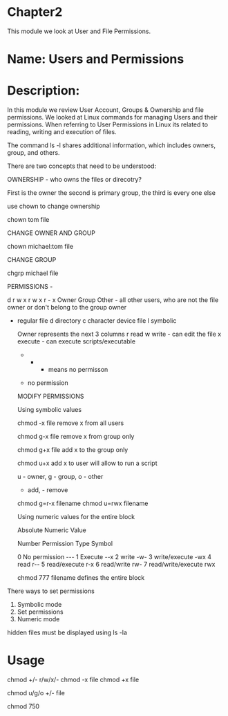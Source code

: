 # Chapter2
This module we look at User and File Permissions.

# Name: Users and Permissions


# Description: 

  In this module we review User Account, Groups & Ownership and file permissions. We looked at Linux commands for managing Users and their permissions. When referring to User Permissions in Linux its related to reading, writing and execution of files.

  The command ls -l shares additional information, which includes owners, group, and others.

  There are two concepts that need to be understood:

  OWNERSHIP - who owns the files or direcotry?

  First is the owner the second is primary group, the third is every one else

  use chown to change ownership

  chown tom file

  CHANGE OWNER AND GROUP
  
  chown michael:tom file

  CHANGE GROUP

  chgrp michael file

  PERMISSIONS - 

  d r w x r w x r - x
    Owner
          Group
                Other - all other users, who are not the file owner or don't belong to the group owner

  - regular file
  d directory
  c character device file
  l symbolic

    Owner represents the next 3 columns
    r read
      w write - can edit the file
        x execute - can execute scripts/executable

    - - - means no permisson     

    - no permission

    MODIFY PERMISSIONS

    Using symbolic values

    chmod -x file remove x from all users

    chmod g-x file remove x from group only

    chmod g+x file add x to the group only

    chmod u+x add x to user will allow to run a script

    u - owner, g - group, o - other
    + add, - remove

    chmod g=r-x filename
    chmod u=rwx filename

    Using numeric values for the entire block

    Absolute Numeric Value

    Number    Permission Type     Symbol

     0        No permission       ---
     1        Execute             --x
     2        write               -w-
     3        write/execute       -wx
     4        read                r--
     5        read/execute        r-x
     6        read/write          rw-
     7        read/write/execute  rwx

     chmod 777 filename  defines the entire block

There ways to set permissions

1. Symbolic mode
2. Set permissions
3. Numeric mode

hidden files must be displayed using ls -la

# Usage

chmod +/- r/w/x/-
chmod -x file
chmod +x file

chmod u/g/o +/- file

chmod 750